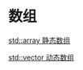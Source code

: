 # 数组

[std::array 静态数组](../shu-zu/stdarray-jing-tai-shu-zu.md)

[std::vector 动态数组](../shu-zu/stdvector-dong-tai-shu-zu.md)
